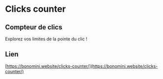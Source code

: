# Clicks counter

## Compteur de clics

Explorez vos limites de la pointe du clic !

## Lien

[https://bonomini.website/clicks-counter/](https://bonomini.website/clicks-counter/)
